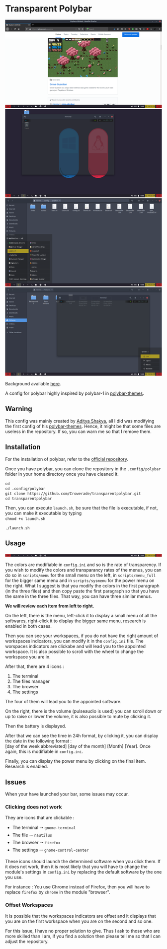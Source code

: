 # Transparent Polybar
![Screenshot 1](https://github.com/Crowerade/transparentpolybar/blob/master/Screenshots/Screenshot%20from%202020-05-29%2014-51-36.png)
![screenshot 2](https://github.com/Crowerade/transparentpolybar/blob/master/Screenshots/Screenshot%20from%202020-05-29%2014-52-33.png)
![screenshot 3](https://github.com/Crowerade/transparentpolybar/blob/master/Screenshots/Screenshot%20from%202020-05-29%2014-55-31.png)
![screenshot 4](https://github.com/Crowerade/transparentpolybar/blob/master/Screenshots/Screenshot%20from%202020-05-29%2014-57-42.png)

Background available [here](https://github.com/LaniJW/linux-pictures/).

A config for polybar highly inspired by polybar-1 in [polybar-themes](https://github.com/adi1090x/polybar-themes).

## Warning
This config was mainly created by [Aditya Shakya](https://github.com/adi1090x), all I did was modifying the first config of his [polybar-themes](https://github.com/adi1090x/polybar-themes). 
Hence, it might be that some files are useless in the repository. If so, you can warn me so that I remove them.

## Installation
For the installation of polybar, refer to the [official repository](https://github.com/polybar/polybar).

Once you have polybar, you can clone the repository in the `.config/polybar` folder in your home directory once you have cleaned it.

```
cd 
cd .config/polybar
git clone https://github.com/Crowerade/transparentpolybar.git
cd transparentpolybar
```
Then, you can execute `launch.sh`, be sure that the file is executable, if not, you can make it executable by typing <br>
`chmod +x launch.sh`
```
./launch.sh
```

## Usage
![bar](https://github.com/Crowerade/transparentpolybar/blob/master/Screenshots/Bar.png)

The colors are modifiable in `config.ini` and so is the rate of transparency. If you wish to modify the colors and transparancy rates of the menus, you can do so in `scripts/menu` for the small menu on the left, in `scripts/menu_full` for the bigger same menu and in `scripts/sysmenu` for the power menu on the right. What I suggest is that you modify the colors in the first paragraph (in the three files) and then copy paste the first paragraph so that you have the same in the three files. That way, you can have three similar menus.

**We will review each item from left to right.**

On the left, there is the menu, left-click it to display a small menu of all the softwares, right-click it to display the bigger same menu, research is enabled in both cases.

Then you can see your workspaces, if you do not have the right amount of workspaces indicators, you can modify it in the `config.ini` file. The worspaces indicators are clickabe and will lead you to the appointed workspace. It is also possible to scroll with the wheel to change the workspace you are in.

After that, there are 4 icons :
1. The terminal
2. The files manager
3. The browser
4. The settings

The four of them will lead you to the appointed software.

On the right, there is the volume (pulseaudio is used) you can scroll down or up to raise or lower the volume, it is also possible to mute by clicking it.

Then the battery is displayed.

After that we can see the time in 24h format, by clicking it, you can display the date in the following format : <br>
[day of the week abbreviated] [day of the month] [Month] [Year]. Once again, this is modifiable in `config.ini`.

Finally, you can display the power menu by clicking on the final item. Research is enabled.

## Issues
When your have launched your bar, some issues may occur.

### Clicking does not work
They are icons that are clickable : 
- The terminal 🠒 `gnome-terminal`
- The file 🠒 `nautilus`
- The browser 🠒 `firefox`
- The settings 🠒 `gnome-control-center`

These icons should launch the determined software when you click them. If it does not work, then it is most likely that you will have to change the module's settings in `config.ini` by replacing the default software by the one you use.

For instance : You use Chrome instead of Firefox, then you will have to replace `firefox` by `chrome` in the module "browser".

### Offset Workspaces
It is possible that the workspaces indicators are offset and it displays that you are on the first workspace when you are on the second and so one.

For this issue, I have no proper solution to give. Thus I ask to those who are more skilled than I am, if you find a solution then please tell me so that I can adjust the repository.

